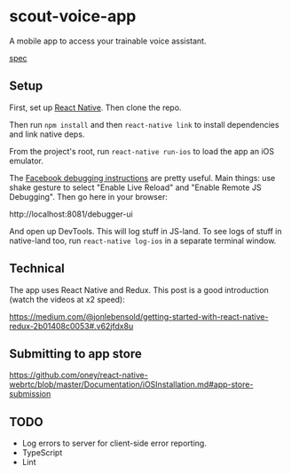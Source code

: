 # scout-voice-app

A mobile app to access your trainable voice assistant.

[spec](https://docs.google.com/document/d/1zzqsojz0pElWXLiUwgDRnK_4kMHD14qYAmkDdwLoXnA/edit#heading=h.xj8kk1760ixc)

## Setup

First, set up [React Native](https://facebook.github.io/react-native/docs/getting-started.html#content). Then clone the repo.

Then run `npm install` and then `react-native link` to install dependencies and link native deps.

From the project's root, run `react-native run-ios` to load the app an iOS emulator.

The [Facebook debugging instructions](https://facebook.github.io/react-native/docs/debugging.html) are pretty useful. Main things: use shake gesture to select "Enable Live Reload" and "Enable Remote JS Debugging". Then go here in your browser:

http://localhost:8081/debugger-ui

And open up DevTools.  This will log stuff in JS-land.  To see logs of stuff in native-land too, run `react-native log-ios` in a separate terminal window.

## Technical

The app uses React Native and Redux. This post is a good introduction (watch the videos at x2 speed):

https://medium.com/@jonlebensold/getting-started-with-react-native-redux-2b01408c0053#.v62jfdx8u

## Submitting to app store

https://github.com/oney/react-native-webrtc/blob/master/Documentation/iOSInstallation.md#app-store-submission

## TODO

- Log errors to server for client-side error reporting.
- TypeScript
- Lint
